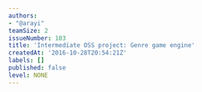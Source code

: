 ```yaml
---
authors:
- "@arayi"
teamSize: 2
issueNumber: 103
title: 'Intermediate OSS project: Genre game engine'
createdAt: '2016-10-28T20:54:21Z'
labels: []
published: false
level: NONE
---
```






